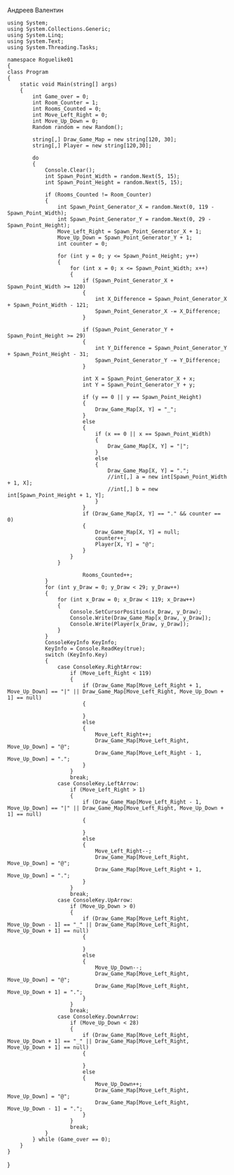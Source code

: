 Андреев Валентин

    using System;
    using System.Collections.Generic;
    using System.Linq;
    using System.Text;
    using System.Threading.Tasks;

    namespace Roguelike01
    {
    class Program
    {
        static void Main(string[] args)
        {
            int Game_over = 0; 
            int Room_Counter = 1; 
            int Rooms_Counted = 0; 
            int Move_Left_Right = 0;
            int Move_Up_Down = 0;
            Random random = new Random();

            string[,] Draw_Game_Map = new string[120, 30];
            string[,] Player = new string[120,30];

            do
            {
                Console.Clear();
                int Spawn_Point_Width = random.Next(5, 15); 
                int Spawn_Point_Height = random.Next(5, 15); 

                if (Rooms_Counted != Room_Counter)
                {
                    int Spawn_Point_Generator_X = random.Next(0, 119 - Spawn_Point_Width);
                    int Spawn_Point_Generator_Y = random.Next(0, 29 - Spawn_Point_Height);
                    Move_Left_Right = Spawn_Point_Generator_X + 1;
                    Move_Up_Down = Spawn_Point_Generator_Y + 1;
                    int counter = 0;

                    for (int y = 0; y <= Spawn_Point_Height; y++)
                    {
                        for (int x = 0; x <= Spawn_Point_Width; x++)
                        {
                            if (Spawn_Point_Generator_X + Spawn_Point_Width >= 120)
                            {
                                int X_Difference = Spawn_Point_Generator_X + Spawn_Point_Width - 121;
                                Spawn_Point_Generator_X -= X_Difference;
                            }

                            if (Spawn_Point_Generator_Y + Spawn_Point_Height >= 29)
                            {
                                int Y_Difference = Spawn_Point_Generator_Y + Spawn_Point_Height - 31;
                                Spawn_Point_Generator_Y -= Y_Difference;
                            }

                            int X = Spawn_Point_Generator_X + x;
                            int Y = Spawn_Point_Generator_Y + y;

                            if (y == 0 || y == Spawn_Point_Height)
                            {
                                Draw_Game_Map[X, Y] = "_";
                            }
                            else
                            {
                                if (x == 0 || x == Spawn_Point_Width)
                                {
                                    Draw_Game_Map[X, Y] = "|";
                                }
                                else
                                {
                                    Draw_Game_Map[X, Y] = ".";
                                    //int[,] a = new int[Spawn_Point_Width + 1, X];
                                    //int[,] b = new int[Spawn_Point_Height + 1, Y];
                                }
                            }
                            if (Draw_Game_Map[X, Y] == "." && counter == 0)
                            {
                                Draw_Game_Map[X, Y] = null;
                                counter++;
                                Player[X, Y] = "@";
                            }
                        }
                    }
                    
                            Rooms_Counted++;
                }
                for (int y_Draw = 0; y_Draw < 29; y_Draw++)
                {
                    for (int x_Draw = 0; x_Draw < 119; x_Draw++)
                    {
                        Console.SetCursorPosition(x_Draw, y_Draw);
                        Console.Write(Draw_Game_Map[x_Draw, y_Draw]);
                        Console.Write(Player[x_Draw, y_Draw]);
                    }
                }
                ConsoleKeyInfo KeyInfo;
                KeyInfo = Console.ReadKey(true);
                switch (KeyInfo.Key)
                {
                    case ConsoleKey.RightArrow:
                        if (Move_Left_Right < 119)
                        {
                            if (Draw_Game_Map[Move_Left_Right + 1, Move_Up_Down] == "|" || Draw_Game_Map[Move_Left_Right, Move_Up_Down + 1] == null)
                            {

                            }
                            else
                            {
                                Move_Left_Right++;
                                Draw_Game_Map[Move_Left_Right, Move_Up_Down] = "@";
                                Draw_Game_Map[Move_Left_Right - 1, Move_Up_Down] = ".";
                            }
                        }
                        break;
                    case ConsoleKey.LeftArrow:
                        if (Move_Left_Right > 1)
                        {
                            if (Draw_Game_Map[Move_Left_Right - 1, Move_Up_Down] == "|" || Draw_Game_Map[Move_Left_Right, Move_Up_Down + 1] == null)
                            {

                            }
                            else
                            {
                                Move_Left_Right--;
                                Draw_Game_Map[Move_Left_Right, Move_Up_Down] = "@";
                                Draw_Game_Map[Move_Left_Right + 1, Move_Up_Down] = ".";
                            }
                        }
                        break;
                    case ConsoleKey.UpArrow:
                        if (Move_Up_Down > 0)
                        {
                            if (Draw_Game_Map[Move_Left_Right, Move_Up_Down - 1] == "_" || Draw_Game_Map[Move_Left_Right, Move_Up_Down + 1] == null)
                            {

                            }
                            else
                            {
                                Move_Up_Down--;
                                Draw_Game_Map[Move_Left_Right, Move_Up_Down] = "@";
                                Draw_Game_Map[Move_Left_Right, Move_Up_Down + 1] = ".";
                            }
                        }
                        break;
                    case ConsoleKey.DownArrow:
                        if (Move_Up_Down < 28)
                        {
                            if (Draw_Game_Map[Move_Left_Right, Move_Up_Down + 1] == "_" || Draw_Game_Map[Move_Left_Right, Move_Up_Down + 1] == null)
                            {

                            }
                            else
                            {
                                Move_Up_Down++;
                                Draw_Game_Map[Move_Left_Right, Move_Up_Down] = "@";
                                Draw_Game_Map[Move_Left_Right, Move_Up_Down - 1] = ".";
                            }
                        }
                        break;
                }
            } while (Game_over == 0);
        }
    }
}

